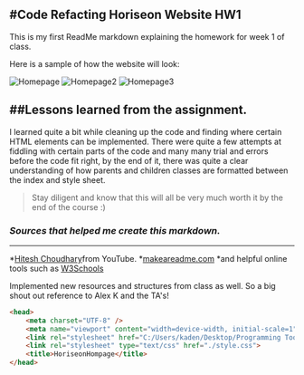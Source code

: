 #Code Refacting Horiseon Website HW1
---

This is my first ReadMe markdown explaining the homework for week 1 of class.

Here is a sample of how the website will look:

![Homepage](./images/1)
![Homepage2](./images/2)
![Homepage3](./images/3)

##Lessons learned from the assignment.
---

I learned quite a bit while cleaning up the code and finding where certain HTML elements can be
implemented. There were quite a few attempts at fiddling with certain parts of the code and many
many trial and errors before the code fit right, by the end of it, there was quite a clear 
understanding of how parents and children classes are formatted between the index and style
sheet.

>Stay diligent and know that this will all be very much worth it by the end of the course :)

### _Sources that helped me create this markdown._
---

*[Hitesh Choudhary](https://www.youtube.com/watch?v=bpdvNwvEeSE)from YouTube.
*[makeareadme.com](https://www.makeareadme.com/)
*and helpful online tools such as [W3Schools](https://www.w3schools.com/cssref/pr_class_position.asp)

Implemented new resources and structures from class as well. So a big shout out reference to Alex K and the TA's!
```HTML
<head>
    <meta charset="UTF-8" />
    <meta name="viewport" content="width=device-width, initial-scale=1" />
    <link rel="stylesheet" href="C:/Users/kaden/Desktop/Programming Tools/WebTools/reset.css" />
    <link rel="stylesheet" type="text/css" href="./style.css">
    <title>HoriseonHompage</title>
</head>

```
